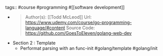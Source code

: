 tags:: #course #programming #[[software development]]

- >Author(s): [[Todd McLeod]]
  Url: https://www.udemy.com/course/go-programming-language/#content
  Source Code: https://github.com/GoesToEleven/golang-web-dev
- Section 2 : Template
	- Performat parsing with an func-init #golang/template #golang/init